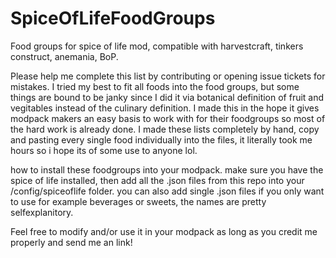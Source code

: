 # SpiceOfLifeFoodGroups
Food groups for spice of life mod, compatible with harvestcraft, tinkers construct, anemania, BoP.

Please help me complete this list by contributing or opening issue tickets for mistakes. I tried my best to fit all foods into the food groups, but some things are bound to be janky since I did it via botanical definition of fruit and vegitables instead of the culinary definition. I made this in the hope it gives modpack makers an easy basis to work with for their foodgroups so most of the hard work is already done. I made these lists completely by hand, copy and pasting every single food individually into the files, it literally took me hours so i hope its of some use to anyone lol.

how to install these foodgroups into your modpack. make sure you have the spice of life installed, then add all the .json files from this repo into your /config/spiceoflife folder. you can also add single .json files if you only want to use for example beverages or sweets, the names are pretty selfexplanitory.

Feel free to modify and/or use it in your modpack as long as you credit me properly and send me an link!
